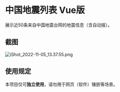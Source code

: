 # 中国地震列表 Vue版
展示近50条来自中国地震台网的地震信息（含自动报）。

## 截图
![iShot_2022-11-05_13.37.55.png](https://s2.loli.net/2022/11/05/f3NoylMxiZzaTGd.png)

## 使用规定
本项目仅可**独立使用**，请勿用于网页（软件）镶嵌等场景。